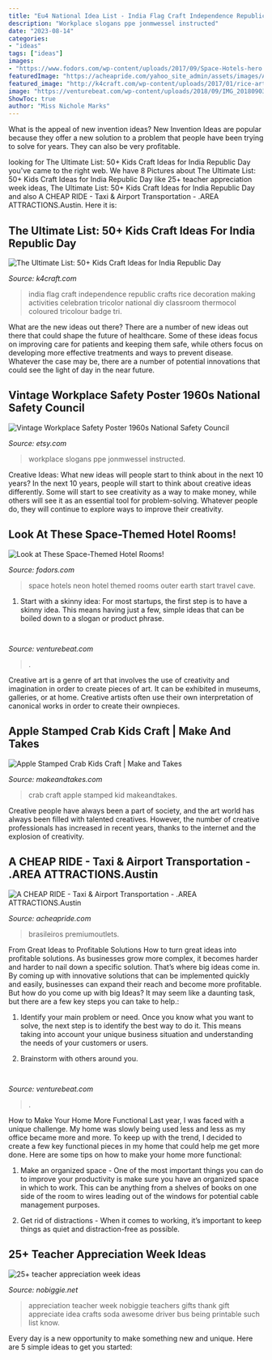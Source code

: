 ```yaml
---
title: "Eu4 National Idea List - India Flag Craft Independence Republic Crafts Rice Decoration Making Activities Celebration Tricolor National Diy Classroom Thermocol Coloured Tricolour Badge Tri"
description: "Workplace slogans ppe jonmwessel instructed"
date: "2023-08-14"
categories:
- "ideas"
tags: ["ideas"]
images:
- "https://www.fodors.com/wp-content/uploads/2017/09/Space-Hotels-hero.jpg"
featuredImage: "https://acheapride.com/yahoo_site_admin/assets/images/A_Cheap_Ride_-_Web_Site_Photos_-_Round_Rock_Premium_Outlets_-_09-11.241201739_std.jpg"
featured_image: "http://k4craft.com/wp-content/uploads/2017/01/rice-art-of-India-Tri-Color-flag.jpg"
image: "https://venturebeat.com/wp-content/uploads/2018/09/IMG_20180903_100317.jpg?w=664"
ShowToc: true
author: "Miss Nichole Marks"
---
```



What is the appeal of new invention ideas?
New Invention Ideas are popular because they offer a new solution to a problem that people have been trying to solve for years. They can also be very profitable.

	

		
looking for The Ultimate List: 50+ Kids Craft Ideas for India Republic Day you've came to the right web. We have 8 Pictures about The Ultimate List: 50+ Kids Craft Ideas for India Republic Day like 25+ teacher appreciation week ideas, The Ultimate List: 50+ Kids Craft Ideas for India Republic Day and also A CHEAP RIDE - Taxi &amp; Airport Transportation - .AREA ATTRACTIONS.Austin. Here it is:
		
    
## The Ultimate List: 50+ Kids Craft Ideas For India Republic Day

<img loading=lazy src="http://k4craft.com/wp-content/uploads/2017/01/rice-art-of-India-Tri-Color-flag.jpg" onerror="this.onerror=null;this.src='https://tse3.mm.bing.net/th?id=OIP.8iJUz98MnBf2tdMcIl4x2wHaE9&amp;pid=15.1';" alt="The Ultimate List: 50+ Kids Craft Ideas for India Republic Day">

_Source: k4craft.com_

>india flag craft independence republic crafts rice decoration making activities celebration tricolor national diy classroom thermocol coloured tricolour badge tri. 

	

What are the new ideas out there?
There are a number of new ideas out there that could shape the future of healthcare. Some of these ideas focus on improving care for patients and keeping them safe, while others focus on developing more effective treatments and ways to prevent disease. Whatever the case may be, there are a number of potential innovations that could see the light of day in the near future.

    
## Vintage Workplace Safety Poster 1960s National Safety Council

<img loading=lazy src="https://img0.etsystatic.com/000/0/5227879/il_fullxfull.295801472.jpg" onerror="this.onerror=null;this.src='https://tse4.mm.bing.net/th?id=OIP.vHsgP3MyPZlrggO-25tAxwHaKA&amp;pid=15.1';" alt="Vintage Workplace Safety Poster 1960s National Safety Council">

_Source: etsy.com_

>workplace slogans ppe jonmwessel instructed. 

	

Creative Ideas: What new ideas will people start to think about in the next 10 years?
In the next 10 years, people will start to think about creative ideas differently. Some will start to see creativity as a way to make money, while others will see it as an essential tool for problem-solving. Whatever people do, they will continue to explore ways to improve their creativity.

    
## Look At These Space-Themed Hotel Rooms!

<img loading=lazy src="https://www.fodors.com/wp-content/uploads/2017/09/Space-Hotels-hero.jpg" onerror="this.onerror=null;this.src='https://tse3.mm.bing.net/th?id=OIP.8E5kgT-dWpRGU50KTEDIpwHaE8&amp;pid=15.1';" alt="Look at These Space-Themed Hotel Rooms!">

_Source: fodors.com_

>space hotels neon hotel themed rooms outer earth start travel cave. 

	

1. Start with a skinny idea: For most startups, the first step is to have a skinny idea. This means having just a few, simple ideas that can be boiled down to a slogan or product phrase.

    
## 

<img loading=lazy src="https://venturebeat.com/wp-content/uploads/2018/09/IMG_20180903_100317.jpg?w=664" onerror="this.onerror=null;this.src='https://tse4.mm.bing.net/th?id=OIP.RDcB-YLVyI_c210PUJidMgHaGr&amp;pid=15.1';" alt="">

_Source: venturebeat.com_

>. 

	

Creative art is a genre of art that involves the use of creativity and imagination in order to create pieces of art. It can be exhibited in museums, galleries, or at home. Creative artists often use their own interpretation of canonical works in order to create their ownpieces.

    
## Apple Stamped Crab Kids Craft | Make And Takes

<img loading=lazy src="http://www.makeandtakes.com/wp-content/uploads/apple-stamped-crab-cover2.jpg" onerror="this.onerror=null;this.src='https://tse1.mm.bing.net/th?id=OIP.DBuv7Iu0U5drtS9yq0y7LwHaLH&amp;pid=15.1';" alt="Apple Stamped Crab Kids Craft | Make and Takes">

_Source: makeandtakes.com_

>crab craft apple stamped kid makeandtakes. 

	

Creative people have always been a part of society, and the art world has always been filled with talented creatives. However, the number of creative professionals has increased in recent years, thanks to the internet and the explosion of creativity.

    
## A CHEAP RIDE - Taxi &amp; Airport Transportation - .AREA ATTRACTIONS.Austin

<img loading=lazy src="https://acheapride.com/yahoo_site_admin/assets/images/A_Cheap_Ride_-_Web_Site_Photos_-_Round_Rock_Premium_Outlets_-_09-11.241201739_std.jpg" onerror="this.onerror=null;this.src='https://tse1.mm.bing.net/th?id=OIP.Jqds_2WKRec1WSraC8o07AHaDt&amp;pid=15.1';" alt="A CHEAP RIDE - Taxi &amp; Airport Transportation - .AREA ATTRACTIONS.Austin">

_Source: acheapride.com_

>brasileiros premiumoutlets. 

	

From Great Ideas to Profitable Solutions
How to turn great ideas into profitable solutions. As businesses grow more complex, it becomes harder and harder to nail down a specific solution. That’s where big ideas come in. By coming up with innovative solutions that can be implemented quickly and easily, businesses can expand their reach and become more profitable.
But how do you come up with big Ideas? It may seem like a daunting task, but there are a few key steps you can take to help.:

1) Identify your main problem or need. Once you know what you want to solve, the next step is to identify the best way to do it. This means taking into account your unique business situation and understanding the needs of your customers or users.

2) Brainstorm with others around you.

    
## 

<img loading=lazy src="https://venturebeat.com/wp-content/uploads/2019/12/IMG_20191210_183414.jpg?w=800" onerror="this.onerror=null;this.src='https://tse4.mm.bing.net/th?id=OIP.ert_Jrl0PlFaSH0c8_8HrgHaEW&amp;pid=15.1';" alt="">

_Source: venturebeat.com_

>. 

	

How to Make Your Home More Functional
Last year, I was faced with a unique challenge. My home was slowly being used less and less as my office became more and more. To keep up with the trend, I decided to create a few key functional pieces in my home that could help me get more done. Here are some tips on how to make your home more functional: 
1. Make an organized space - One of the most important things you can do to improve your productivity is make sure you have an organized space in which to work. This can be anything from a shelves of books on one side of the room to wires leading out of the windows for potential cable management purposes. 

2. Get rid of distractions - When it comes to working, it’s important to keep things as quiet and distraction-free as possible.

    
## 25+ Teacher Appreciation Week Ideas

<img loading=lazy src="http://www.nobiggie.net/wp-content/uploads/2015/03/25-teacher-appreciation-week-ideas-NoBiggie.net_.jpg" onerror="this.onerror=null;this.src='https://tse4.mm.bing.net/th?id=OIP.MXzlliPgOai0Bdyp8mUyEgHaLy&amp;pid=15.1';" alt="25+ teacher appreciation week ideas">

_Source: nobiggie.net_

>appreciation teacher week nobiggie teachers gifts thank gift appreciate idea crafts soda awesome driver bus being printable such list know. 

	

Every day is a new opportunity to make something new and unique. Here are 5 simple ideas to get you started: 

